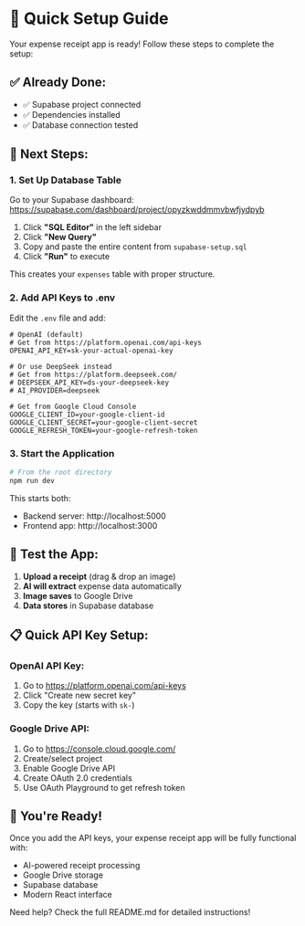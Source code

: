 # 🚀 Quick Setup Guide

Your expense receipt app is ready! Follow these steps to complete the setup:

## ✅ **Already Done:**
- ✅ Supabase project connected
- ✅ Dependencies installed
- ✅ Database connection tested

## 🎯 **Next Steps:**

### 1. **Set Up Database Table**
Go to your Supabase dashboard: https://supabase.com/dashboard/project/opyzkwddmmvbwfjydpyb

1. Click **"SQL Editor"** in the left sidebar
2. Click **"New Query"**
3. Copy and paste the entire content from `supabase-setup.sql`
4. Click **"Run"** to execute

This creates your `expenses` table with proper structure.

### 2. **Add API Keys to .env**
Edit the `.env` file and add:

```env
# OpenAI (default)
# Get from https://platform.openai.com/api-keys
OPENAI_API_KEY=sk-your-actual-openai-key

# Or use DeepSeek instead
# Get from https://platform.deepseek.com/
# DEEPSEEK_API_KEY=ds-your-deepseek-key
# AI_PROVIDER=deepseek

# Get from Google Cloud Console
GOOGLE_CLIENT_ID=your-google-client-id
GOOGLE_CLIENT_SECRET=your-google-client-secret
GOOGLE_REFRESH_TOKEN=your-google-refresh-token
```

### 3. **Start the Application**
```bash
# From the root directory
npm run dev
```

This starts both:
- Backend server: http://localhost:5000
- Frontend app: http://localhost:3000

## 🧪 **Test the App:**

1. **Upload a receipt** (drag & drop an image)
2. **AI will extract** expense data automatically
3. **Image saves** to Google Drive
4. **Data stores** in Supabase database

## 📋 **Quick API Key Setup:**

### OpenAI API Key:
1. Go to https://platform.openai.com/api-keys
2. Click "Create new secret key"
3. Copy the key (starts with `sk-`)

### Google Drive API:
1. Go to https://console.cloud.google.com/
2. Create/select project
3. Enable Google Drive API
4. Create OAuth 2.0 credentials
5. Use OAuth Playground to get refresh token

## 🎉 **You're Ready!**

Once you add the API keys, your expense receipt app will be fully functional with:
- AI-powered receipt processing
- Google Drive storage
- Supabase database
- Modern React interface

Need help? Check the full README.md for detailed instructions!
